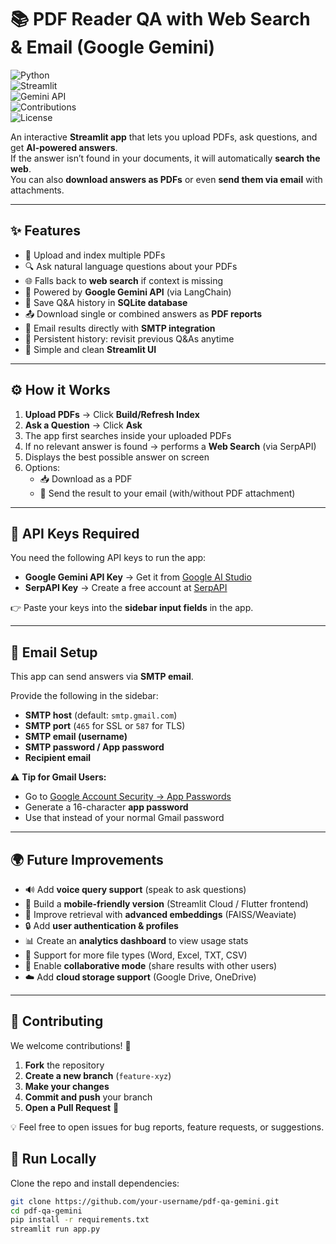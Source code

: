 # 📚 PDF Reader QA with Web Search & Email (Google Gemini)

![Python](https://img.shields.io/badge/Python-3.9%2B-blue?logo=python&logoColor=white)  
![Streamlit](https://img.shields.io/badge/Streamlit-App-FF4B4B?logo=streamlit&logoColor=white)  
![Gemini API](https://img.shields.io/badge/Google%20Gemini-API-4285F4?logo=google&logoColor=white)  
![Contributions](https://img.shields.io/badge/Contributions-Welcome-brightgreen)  
![License](https://img.shields.io/badge/License-MIT-orange)  

An interactive **Streamlit app** that lets you upload PDFs, ask questions, and get **AI-powered answers**.  
If the answer isn’t found in your documents, it will automatically **search the web**.  
You can also **download answers as PDFs** or even **send them via email** with attachments.  

---

## ✨ Features
- 📄 Upload and index multiple PDFs  
- 🔍 Ask natural language questions about your PDFs  
- 🌐 Falls back to **web search** if context is missing  
- 🧠 Powered by **Google Gemini API** (via LangChain)  
- 📑 Save Q&A history in **SQLite database**  
- 📤 Download single or combined answers as **PDF reports**  
- 📧 Email results directly with **SMTP integration**  
- 💾 Persistent history: revisit previous Q&As anytime  
- 🎨 Simple and clean **Streamlit UI**  

---

## ⚙️ How it Works
1. **Upload PDFs** → Click **Build/Refresh Index**  
2. **Ask a Question** → Click **Ask**  
3. The app first searches inside your uploaded PDFs  
4. If no relevant answer is found → performs a **Web Search** (via SerpAPI)  
5. Displays the best possible answer on screen  
6. Options:  
   - 📥 Download as a PDF  
   - 📧 Send the result to your email (with/without PDF attachment)  

---

## 🔑 API Keys Required
You need the following API keys to run the app:  

- **Google Gemini API Key** → Get it from [Google AI Studio](https://aistudio.google.com/app/apikey)  
- **SerpAPI Key** → Create a free account at [SerpAPI](https://serpapi.com/)  

👉 Paste your keys into the **sidebar input fields** in the app.  

---

## 📧 Email Setup
This app can send answers via **SMTP email**.  

Provide the following in the sidebar:
- **SMTP host** (default: `smtp.gmail.com`)  
- **SMTP port** (`465` for SSL or `587` for TLS)  
- **SMTP email (username)**  
- **SMTP password / App password**  
- **Recipient email**  

⚠️ **Tip for Gmail Users:**  
- Go to [Google Account Security → App Passwords](https://myaccount.google.com/apppasswords)  
- Generate a 16-character **app password**  
- Use that instead of your normal Gmail password
  

---

## 🌍 Future Improvements
- 🔊 Add **voice query support** (speak to ask questions)  
- 📱 Build a **mobile-friendly version** (Streamlit Cloud / Flutter frontend)  
- 🧠 Improve retrieval with **advanced embeddings** (FAISS/Weaviate)  
- 🔒 Add **user authentication & profiles**  
- 📊 Create an **analytics dashboard** to view usage stats  
- 📝 Support for more file types (Word, Excel, TXT, CSV)  
- 🤝 Enable **collaborative mode** (share results with other users)  
- ☁️ Add **cloud storage support** (Google Drive, OneDrive)  

---

## 🤝 Contributing
We welcome contributions! 🎉  

1. **Fork** the repository  
2. **Create a new branch** (`feature-xyz`)  
3. **Make your changes**  
4. **Commit and push** your branch  
5. **Open a Pull Request** 🚀  

💡 Feel free to open issues for bug reports, feature requests, or suggestions.

 
## 🚀 Run Locally
Clone the repo and install dependencies:

```bash
git clone https://github.com/your-username/pdf-qa-gemini.git
cd pdf-qa-gemini
pip install -r requirements.txt
streamlit run app.py 


  



